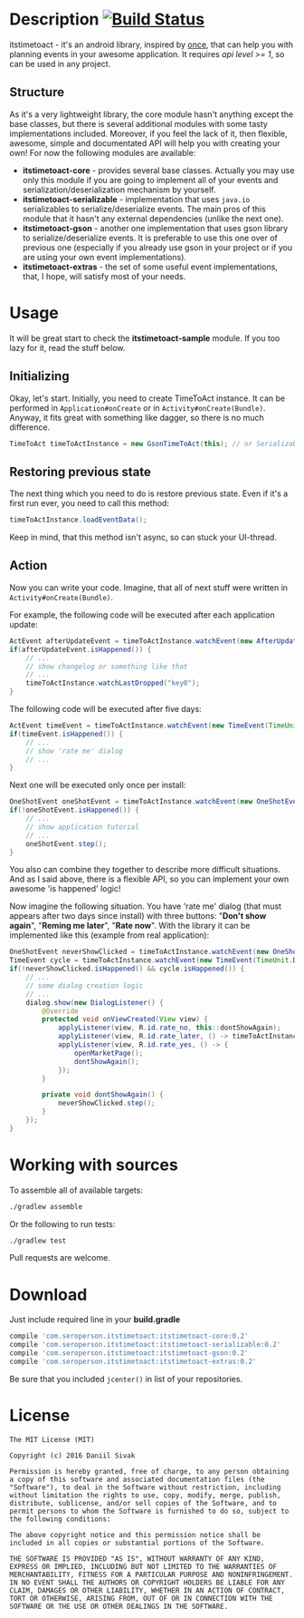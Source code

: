 Description [![Build Status](https://travis-ci.org/seroperson/itstimetoact.svg?branch=master)](https://travis-ci.org/seroperson/itstimetoact)
===========
itstimetoact - it's an android library, inspired by [once](https://github.com/jonfinerty/Once), that can help you with planning events in your awesome application. It requires *api level >= 1*, so can be used in any project.

Structure
-------
As it's a very lightweight library, the core module hasn't anything except the base classes, but there is several additional modules with some tasty implementations included. Moreover, if you feel the lack of it, then flexible, awesome, simple and documentated API will help you with creating your own! For now the following modules are available:

* **itstimetoact-core** - provides several base classes. Actually you may use only this module if you are going to implement all of your events and serialization/deserialization mechanism by yourself.
* **itstimetoact-serializable** - implementation that uses `java.io` serializables to serialize/deserialize events. The main pros of this module that it hasn't any external dependencies (unlike the next one).
* **itstimetoact-gson** - another one implementation that uses gson library to serialize/deserialize events. It is preferable to use this one over of previous one (especially if you already use gson in your project or if you are using your own event implementations).
* **itstimetoact-extras** - the set of some useful event implementations, that, I hope, will satisfy most of your needs.

Usage
=====
It will be great start to check the **itstimetoact-sample** module. If you too lazy for it, read the stuff below.

Initializing
------------
Okay, let's start. Initially, you need to create TimeToAct instance. It can be performed in `Application#onCreate` or in `Activity#onCreate(Bundle)`. Anyway, it fits great with something like dagger, so there is no much difference.

```java
TimeToAct timeToActInstance = new GsonTimeToAct(this); // or SerializableTimeToAct
```

Restoring previous state
------------------------
The next thing which you need to do is restore previous state. Even if it's a first run ever, you need to call this method:

```java
timeToActInstance.loadEventData();
```

Keep in mind, that this method isn't async, so can stuck your UI-thread.

Action
------
Now you can write your code. Imagine, that all of next stuff were written in `Activity#onCreate(Bundle)`.

For example, the following code will be executed after each application update:

```java
ActEvent afterUpdateEvent = timeToActInstance.watchEvent(new AfterUpdateEvent(this, "key0"));
if(afterUpdateEvent.isHappened()) {
    // ...
    // show changelog or something like that
    // ...
    timeToActInstance.watchLastDropped("key0");
}
```

The following code will be executed after five days:

```java
ActEvent timeEvent = timeToActInstance.watchEvent(new TimeEvent(TimeUnit.DAYS.toMillis(5), "key1"));
if(timeEvent.isHappened()) {
    // ...
    // show 'rate me' dialog
    // ...
}
```

Next one will be executed only once per install:

```java
OneShotEvent oneShotEvent = timeToActInstance.watchEvent(new OneShotEvent("key2"));
if(!oneShotEvent.isHappened()) {
    // ...
    // show application tutorial
    // ...
    oneShotEvent.step();
}
```

You also can combine they together to describe more difficult situations. And as I said above, there is a flexible API, so you can implement your own awesome 'is happened' logic!

Now imagine the following situation. You have 'rate me' dialog (that must appears after two days since install) with three buttons: "**Don't show again**", "**Reming me later**", "**Rate now**". With the library it can be implemented like this (example from real application):

```java
OneShotEvent neverShowClicked = timeToActInstance.watchEvent(new OneShotEvent(KEY_SHOW_RATE_ME));
TimeEvent cycle = timeToActInstance.watchEvent(new TimeEvent(TimeUnit.DAYS.toMillis(2), KEY_SHOW_RATE_ME_CYCLE));
if(!neverShowClicked.isHappened() && cycle.isHappened()) {
    // ...
    // some dialog creation logic
    // ...
    dialog.show(new DialogListener() {
        @Override
        protected void onViewCreated(View view) {
            applyListener(view, R.id.rate_no, this::dontShowAgain);
            applyListener(view, R.id.rate_later, () -> timeToActInstance.watchLastDropped(KEY_SHOW_RATE_ME_CYCLE));
            applyListener(view, R.id.rate_yes, () -> {
                openMarketPage();
                dontShowAgain();
            });
        }

        private void dontShowAgain() {
            neverShowClicked.step();
        }
    });
}
```


Working with sources
========
To assemble all of available targets:

```sh
./gradlew assemble
```

Or the following to run tests:

```sh
./gradlew test
```

Pull requests are welcome.

Download
========
Just include required line in your **build.gradle**

```groovy
compile 'com.seroperson.itstimetoact:itstimetoact-core:0.2'
compile 'com.seroperson.itstimetoact:itstimetoact-serializable:0.2'
compile 'com.seroperson.itstimetoact:itstimetoact-gson:0.2'
compile 'com.seroperson.itstimetoact:itstimetoact-extras:0.2'
```

Be sure that you included `jcenter()` in list of your repositories.

License
=======

```
The MIT License (MIT)

Copyright (c) 2016 Daniil Sivak

Permission is hereby granted, free of charge, to any person obtaining a copy of this software and associated documentation files (the "Software"), to deal in the Software without restriction, including without limitation the rights to use, copy, modify, merge, publish, distribute, sublicense, and/or sell copies of the Software, and to permit persons to whom the Software is furnished to do so, subject to the following conditions:

The above copyright notice and this permission notice shall be included in all copies or substantial portions of the Software.

THE SOFTWARE IS PROVIDED "AS IS", WITHOUT WARRANTY OF ANY KIND, EXPRESS OR IMPLIED, INCLUDING BUT NOT LIMITED TO THE WARRANTIES OF MERCHANTABILITY, FITNESS FOR A PARTICULAR PURPOSE AND NONINFRINGEMENT. IN NO EVENT SHALL THE AUTHORS OR COPYRIGHT HOLDERS BE LIABLE FOR ANY CLAIM, DAMAGES OR OTHER LIABILITY, WHETHER IN AN ACTION OF CONTRACT, TORT OR OTHERWISE, ARISING FROM, OUT OF OR IN CONNECTION WITH THE SOFTWARE OR THE USE OR OTHER DEALINGS IN THE SOFTWARE.
```
